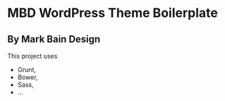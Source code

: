 MBD WordPress Theme Boilerplate
===

By Mark Bain Design
---

This project uses 
* Grunt, 
* Bower, 
* Sass,
* ...
